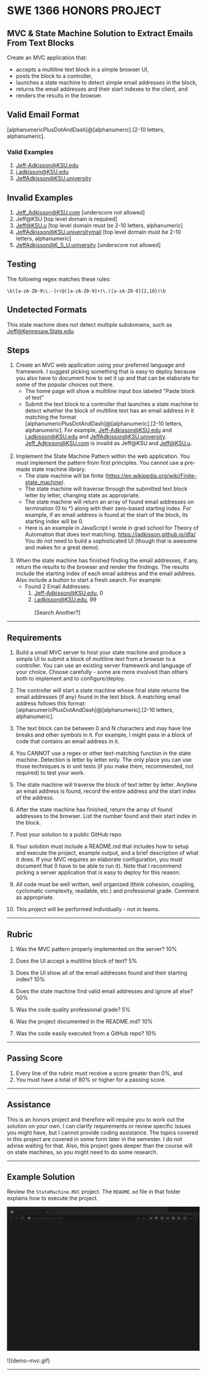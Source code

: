 # SWE 1366 HONORS PROJECT
## MVC & State Machine Solution to Extract Emails From Text Blocks 

Create an MVC application that:
- accepts a multiline text block in a simple browser UI,
- posts the block to a controller,
- launches a state machine to detect simple email addresses in the block,
- returns the email addresses and their start indexes to the client, and
- renders the results in the browser.

## Valid Email Format

[alphanumericPlusDotAndDash]@[alphanumeric].[2-10 letters, alphanumeric]. 

### Valid Examples
1. Jeff-Adkisson@KSU.edu 
2. j.adkisson@KSU.edu
3. JeffAdkisson@KSU.university

## Invalid Examples
1. Jeff_Adkisson@KSU.com [underscore not allowed]
2. Jeff@KSU [top level domain is required]
3. Jeff@KSU.u [top level domain must be 2-10 letters, alphanumeric]
4. JeffAdkisson@KSU.universitymail [top level domain must be 2-10 letters, alphanumeric]
5. JeffAdkisson@K_S_U.university [underscore not allowed]

## Testing

The following regex matches these rules:

```regexp
\b([a-zA-Z0-9\\.-]+)@([a-zA-Z0-9]+)\.([a-zA-Z0-9]{2,10})\b
```

## Undetected Formats

This state machine does not detect multiple subdomains, such as Jeff@Kennesaw.State.edu.

## Steps

1. Create an MVC web application using your preferred language and framework. I suggest picking something that is easy to deploy because you also have to document how to set it up and that can be elaborate for some of the popular choices out there.
   - The home page will show a multiline input box labeled "Paste block of text"
   - Submit the text block to a controller that launches a state machine to detect whether the block of multiline text has an email address in it matching the format [alphanumericPlusDotAndDash]@[alphanumeric].[2-10 letters, alphanumeric]. For example, Jeff-Adkisson@KSU.edu and j.adkisson@KSU.edu and JeffAdkisson@KSU.university. Jeff_Adkisson@KSU.com is invalid as Jeff@KSU and Jeff@KSU.u.<br/><br/>
2. Implement the State Machine Pattern within the web application. You must implement the pattern from first principles. You cannot use a pre-made state machine library.
   - The state machine will be finite (https://en.wikipedia.org/wiki/Finite-state_machine).
   - The state machine will traverse through the submitted text block letter by letter, changing state as appropriate.
   - The state machine will return an array of found email addresses on termination (0 to *) along with their zero-based starting index. For example, if an email address is found at the start of the block, its starting index will be 0.
   - Here is an example in JavaScript I wrote in grad school for Theory of Automation that does text matching. https://jadkisson.github.io/dfa/ You do not need to build a sophisticated UI (though that is awesome and makes for a great demo).<br/><br/>
3. When the state machine has finished finding the email addresses, if any, return the results to the browser and render the findings. The results include the starting index of each email address and the email address. Also include a button to start a fresh search. For example:
   * Found 2 Email Addresses:
     1. Jeff-Adkisson@KSU.edu, 0
     2. j.adkisson@KSU.edu, 99<br/><br/> 
      [Search Another?]

--------------------

## Requirements

1. Build a small MVC server to host your state machine and produce a simple UI to submit a block of multiline text from a browser to a controller. You can use an existing server framework and language of your choice. Choose carefully - some are more involved than others both to implement and to configure/deploy.

2. The controller will start a state machine whose final state returns the email addresses (if any) found in the text block. A matching email address follows this format: [alphanumericPlusDotAndDash]@[alphanumeric].[2-10 letters, alphanumeric].

3. The text block can be between 0 and N characters and may have line breaks and other symbols in it. For example, I might pass in a block of code that contains an email address in it.

4. You CANNOT use a regex or other text-matching function in the state machine. Detection is letter by letter only. The only place you can use those techniques is in unit tests (if you make them, recommended, not required) to test your work.

5. The state machine will traverse the block of text letter by letter. Anytime an email address is found, record the entire address and the start index of the address.

6. After the state machine has finished, return the array of found addresses to the browser. List the number found and their start index in the block.

7. Post your solution to a public GitHub repo.

8. Your solution must include a README.md that includes how to setup and execute the project, example output, and a brief description of what it does. If your MVC requires an elaborate configuration, you must document that (I have to be able to run it). Note that I recommend picking a server application that is easy to deploy for this reason.

9. All code must be well written, well organized (think cohesion, coupling, cyclomatic complexity, readable, etc.) and professional grade. Comment as appropriate.

10. This project will be performed individually - not in teams.

--------------------
## Rubric

1. Was the MVC pattern properly implemented on the server? 10%

2. Does the UI accept a multiline block of text? 5%

3. Does the UI show all of the email addresses found and their starting index? 10%

4. Does the state machine find valid email addresses and ignore all else? 50%

5. Was the code quality professional grade? 5%

6. Was the project documented in the README.md? 10%

7. Was the code easily executed from a GitHub repo? 10%

--------------------
## Passing Score

1. Every line of the rubric must receive a score greater than 0%, and
2. You must have a total of 80% or higher for a passing score.

--------------------
## Assistance

This is an honors project and therefore will require you to work out the solution on your own. I can clarify requirements or review specific issues you might have, but I cannot provide coding assistance. The topics covered in this project are covered in some form later in the semester. I do not advise waiting for that. Also, this project goes deeper than the course will on state machines, so you might need to do some research.

-------

## Example Solution

Review the `StateMachine.MVC` project. The `README.md` file in that folder explains how to execute the project.

![demo-mvc](assets/README/demo-mvc.gif)

!](demo-mvc.gif)

--------------------

